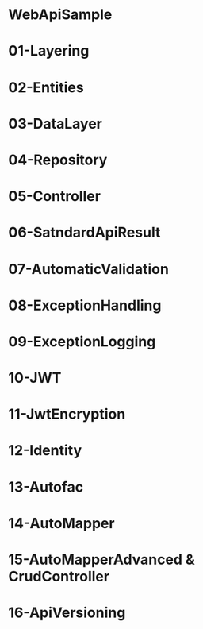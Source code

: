 # WebApiSample
# 01-Layering
# 02-Entities
# 03-DataLayer
# 04-Repository
# 05-Controller
# 06-SatndardApiResult
# 07-AutomaticValidation
# 08-ExceptionHandling
# 09-ExceptionLogging
# 10-JWT
# 11-JwtEncryption
# 12-Identity
# 13-Autofac
# 14-AutoMapper
# 15-AutoMapperAdvanced & CrudController
# 16-ApiVersioning

